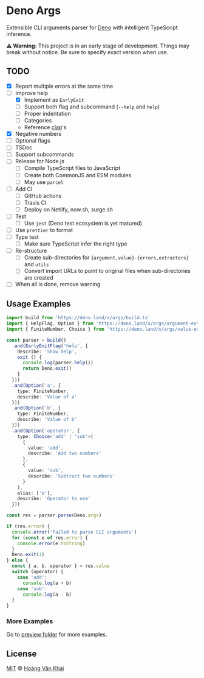 # Deno Args

Extensible CLI arguments parser for [Deno](https://deno.land) with intelligent TypeScript inference.

**⚠ Warning:** This project is in an early stage of development. Things may break without notice. Be sure to specify exact version when use.

## TODO

* [x] Report multiple errors at the same time
* [ ] Improve help
  * [x] Implement as `EarlyExit`
  * [ ] Support both flag and subcommand (`--help` and `help`)
  * [ ] Proper indentation
  * [ ] Categories
  * Reference [clap](https://clap.rs/)'s
* [x] Negative numbers
* [ ] Optional flags
* [ ] TSDoc
* [ ] Support subcommands
* [ ] Release for Node.js
  * [ ] Compile TypeScript files to JavaScript
  * [ ] Create both CommonJS and ESM modules
  * [ ] May use `parcel`
* [ ] Add CI
  * [ ] GitHub actions
  * [ ] Travis CI
  * [ ] Deploy on Netlify, now.sh, surge.sh
* [ ] Test
  * [ ] Use `jest` (Deno test ecosystem is yet matured)
* [ ] Use `prettier` to format
* [ ] Type test
  * [ ] Make sure TypeScript infer the right type
* [ ] Re-structure
  * [ ] Create sub-directories for `{argument,value}-{errors,extractors}` and `utils`
  * [ ] Convert import URLs to point to original files when sub-directories are created
* [ ] When all is done, remove warning

## Usage Examples

```typescript
import build from 'https://deno.land/x/args/build.ts'
import { HelpFlag, Option } from 'https://deno.land/x/args/argument-extractors.ts'
import { FiniteNumber, Choice } from 'https://deno.land/x/args/value-extractors.ts'

const parser = build()
  .and(EarlyExitFlag('help', {
    describe: 'Show help',
    exit () {
      console.log(parser.help())
      return Deno.exit()
    }
  }))
  .and(Option('a', {
    type: FiniteNumber,
    describe: 'Value of a'
  }))
  .and(Option('b', {
    type: FiniteNumber,
    describe: 'Value of b'
  }))
  .and(Option('operator', {
    type: Choice<'add' | 'sub'>(
      {
        value: 'add',
        describe: 'Add two numbers'
      },
      {
        value: 'sub',
        describe: 'Subtract two numbers'
      }
    ),
    alias: ['o'],
    describe: 'Operator to use'
  }))

const res = parser.parse(Deno.args)

if (res.error) {
  console.error('Failed to parse CLI arguments')
  for (const e of res.error) {
    console.error(e.toString)
  }
  Deno.exit(1)
} else {
  const { a, b, operator } = res.value
  switch (operator) {
    case 'add':
      console.log(a + b)
    case 'sub':
      console.log(a - b)
  }
}
```

### More Examples

Go to [preview folder](https://github.com/KSXGitHub/deno-args/tree/master/preview) for more examples.

## License

[MIT](https://git.io/JvK1f) © [Hoàng Văn Khải](https://github.com/KSXGitHub)
